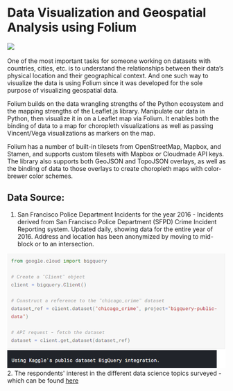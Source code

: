 # Data Visualization and Geospatial Analysis using Folium

<img src="https://media2.giphy.com/media/3ov9k06VQ0SU6f15rW/giphy.gif?cid=790b76114e7ed87fe72e540b6641f7c468c4ecb1693f9d7a&rid=giphy.gif&ct=g" />


One of the most important tasks for someone working on datasets with countries, cities, etc. is to understand the relationships between their data’s physical location and their geographical context.  And one such way to visualize the data is using Folium since it was developed for the sole purpose of visualizing geospatial data. 

Folium builds on the data wrangling strengths of the Python ecosystem and the mapping strengths of the Leaflet.js library. Manipulate our data in Python, then visualize it in on a Leaflet map via Folium. It enables both the binding of data to a map for choropleth visualizations as well as passing Vincent/Vega visualizations as markers on the map.

Folium has a number of built-in tilesets from OpenStreetMap, Mapbox, and Stamen, and supports custom tilesets with Mapbox or Cloudmade API keys. The library also supports both GeoJSON and TopoJSON overlays, as well as the binding of data to those overlays to create choropleth maps with color-brewer color schemes.

</hr>

## Data Source:

1. San Francisco Police Department Incidents for the year 2016 - Incidents derived from San Francisco Police Department (SFPD) Crime Incident Reporting system. Updated daily, showing data for the entire year of 2016. Address and location has been anonymized by moving to mid-block or to an intersection.

<img src="https://github.com/J-R-1/J-R-1/blob/main/Kaggle%20Kernel%20-%20SQL/BQ_1.png" />
2. The respondents' interest in the different data science topics surveyed - which can be found 
<a href="https://github.com/J-R-1/J-R-1/blob/main/Data%20Visualization%20using%20Folium/Topic_Survey_Assignment%20(1).csv">here</a>
